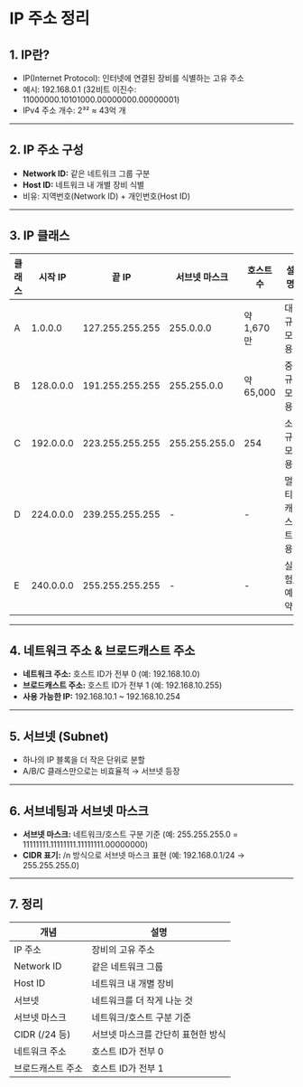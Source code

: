 # IP 주소 정리

## 1. IP란?
- IP(Internet Protocol): 인터넷에 연결된 장비를 식별하는 고유 주소
- 예시: 192.168.0.1 (32비트 이진수: 11000000.10101000.00000000.00000001)
- IPv4 주소 개수: 2³² ≈ 43억 개

---

## 2. IP 주소 구성
- **Network ID:** 같은 네트워크 그룹 구분
- **Host ID:** 네트워크 내 개별 장비 식별
- 비유: 지역번호(Network ID) + 개인번호(Host ID)

---

## 3. IP 클래스

| 클래스 | 시작 IP         | 끝 IP             | 서브넷 마스크      | 호스트 수   | 설명           |
|--------|----------------|-------------------|-------------------|-------------|----------------|
| A      | 1.0.0.0        | 127.255.255.255   | 255.0.0.0         | 약 1,670만  | 대규모용       |
| B      | 128.0.0.0      | 191.255.255.255   | 255.255.0.0       | 약 65,000   | 중규모용       |
| C      | 192.0.0.0      | 223.255.255.255   | 255.255.255.0     | 254         | 소규모용       |
| D      | 224.0.0.0      | 239.255.255.255   | -                 | -           | 멀티캐스트용   |
| E      | 240.0.0.0      | 255.255.255.255   | -                 | -           | 실험/예약      |

---

## 4. 네트워크 주소 & 브로드캐스트 주소
- **네트워크 주소:** 호스트 ID가 전부 0 (예: 192.168.10.0)
- **브로드캐스트 주소:** 호스트 ID가 전부 1 (예: 192.168.10.255)
- **사용 가능한 IP:** 192.168.10.1 ~ 192.168.10.254

---

## 5. 서브넷 (Subnet)
- 하나의 IP 블록을 더 작은 단위로 분할
- A/B/C 클래스만으로는 비효율적 → 서브넷 등장

---

## 6. 서브네팅과 서브넷 마스크
- **서브넷 마스크:** 네트워크/호스트 구분 기준 (예: 255.255.255.0 = 11111111.11111111.11111111.00000000)
- **CIDR 표기:** /n 방식으로 서브넷 마스크 표현 (예: 192.168.0.1/24 → 255.255.255.0)

---

## 7. 정리

| 개념             | 설명                                  |
|------------------|---------------------------------------|
| IP 주소          | 장비의 고유 주소                      |
| Network ID       | 같은 네트워크 그룹                    |
| Host ID          | 네트워크 내 개별 장비                 |
| 서브넷           | 네트워크를 더 작게 나눈 것            |
| 서브넷 마스크    | 네트워크/호스트 구분 기준             |
| CIDR (/24 등)    | 서브넷 마스크를 간단히 표현한 방식    |
| 네트워크 주소    | 호스트 ID가 전부 0                    |
| 브로드캐스트 주소| 호스트 ID가 전부 1                    |
